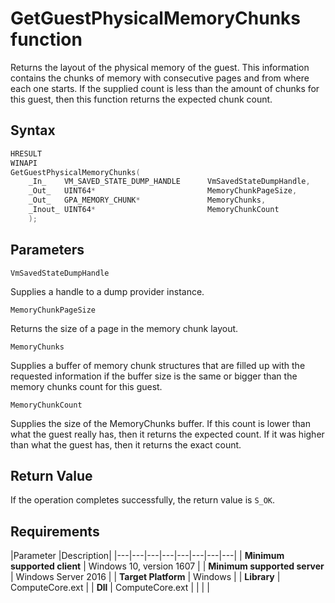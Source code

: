 # GetGuestPhysicalMemoryChunks function

Returns the layout of the physical memory of the guest. This information contains the chunks of memory with consecutive pages and from where each one starts. If the supplied count is less than the amount of chunks for this guest, then this function returns the expected chunk count. 

## Syntax

```C
HRESULT 
WINAPI 
GetGuestPhysicalMemoryChunks( 
    _In_    VM_SAVED_STATE_DUMP_HANDLE      VmSavedStateDumpHandle, 
    _Out_   UINT64*                         MemoryChunkPageSize, 
    _Out_   GPA_MEMORY_CHUNK*               MemoryChunks, 
    _Inout_ UINT64*                         MemoryChunkCount 
    ); 
```

## Parameters

`VmSavedStateDumpHandle`

Supplies a handle to a dump provider instance.

`MemoryChunkPageSize`

Returns the size of a page in the memory chunk layout. 

`MemoryChunks`

Supplies a buffer of memory chunk structures that are filled up with the requested information if the buffer size is the same or bigger than the memory chunks count for this guest. 

`MemoryChunkCount`

Supplies the size of the MemoryChunks buffer. If this count is lower than what the guest really has, then it returns the expected count. If it was higher than what the guest has, then it returns the exact count. 

## Return Value

If the operation completes successfully, the return value is `S_OK`.

## Requirements

|Parameter     |Description|
|---|---|---|---|---|---|---|---| 
| **Minimum supported client** | Windows 10, version 1607 |
| **Minimum supported server** | Windows Server 2016 |
| **Target Platform** | Windows |
| **Library** | ComputeCore.ext |
| **Dll** | ComputeCore.ext |
|    |    | 